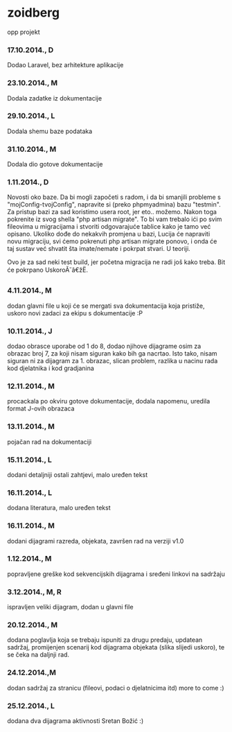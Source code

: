 ﻿zoidberg
========

opp projekt

### 17.10.2014., D
Dodao Laravel, bez arhitekture aplikacije

### 23.10.2014., M
Dodala zadatke iz dokumentacije

### 29.10.2014., L
Dodala shemu baze podataka

### 31.10.2014., M
Dodala dio gotove dokumentacije

### 1.11.2014., D
Novosti oko baze. Da bi mogli započeti s radom, i da bi smanjili probleme s "mojConfig-tvojConfig", napravite si (preko phpmyadmina) bazu "testmin". Za pristup bazi za sad koristimo usera root, jer eto.. možemo.
Nakon toga pokrenite iz svog shella "php artisan migrate". To bi vam trebalo ići po svim fileovima u migracijama i stvoriti odgovarajuće tablice kako je tamo već opisano. Ukoliko dođe do nekakvih promjena u bazi, Lucija će napraviti novu migraciju, svi ćemo pokrenuti php artisan migrate ponovo, i onda će taj sustav već shvatit šta imate/nemate i pokrpat stvari. U teoriji.

Ovo je za sad neki test build, jer početna migracija ne radi još kako treba. Bit će pokrpano UskoroĂ˘â€žË.

### 4.11.2014., M
dodan glavni file u koji će se mergati sva dokumentacija koja pristiže, uskoro novi zadaci za ekipu s dokumentacije :P

### 10.11.2014., J
dodao obrasce uporabe od 1 do 8, dodao njihove dijagrame osim za obrazac broj 7, za koji nisam siguran kako bih ga nacrtao. Isto tako, nisam siguran ni za dijagram za 1. obrazac, slican problem, razlika u nacinu rada kod djelatnika i kod gradjanina

### 12.11.2014., M
procackala po okviru gotove dokumentacije, dodala napomenu, uredila format J-ovih obrazaca

### 13.11.2014., M
pojačan rad na dokumentaciji

### 15.11.2014., L
dodani detaljniji ostali zahtjevi, malo uređen tekst

### 16.11.2014., L
dodana literatura, malo uređen tekst

### 16.11.2014., M
dodani dijagrami razreda, objekata, završen rad na verziji v1.0

### 1.12.2014., M
popravljene greške kod sekvencijskih dijagrama i sređeni linkovi na sadržaju

### 3.12.2014., M, R
ispravljen veliki dijagram, dodan u glavni file

### 20.12.2014., M
dodana poglavlja koja se trebaju ispuniti za drugu predaju, updatean sadržaj, promijenjen scenarij kod dijagrama objekata (slika slijedi uskoro), te se čeka na daljnji rad.

### 24.12.2014.,M
dodan sadržaj za stranicu (fileovi, podaci o djelatnicima itd) more to come :)

### 25.12.2014., L
dodana dva dijagrama aktivnosti
Sretan Božić :)